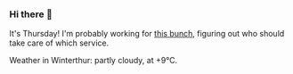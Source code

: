 ### Hi there :wave:

It's Thursday! I'm probably working for [this bunch](https://github.com/kohofinancial), figuring out who should take care of which service.

Weather in Winterthur: partly cloudy, at +9°C.
